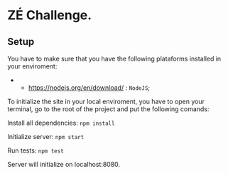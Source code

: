 # ZÉ Challenge. 

## Setup

You have to make sure that you have the following plataforms installed in your enviroment:

- * https://nodejs.org/en/download/ : `NodeJS`;

To initialize the site in your local enviroment, you have to open your terminal, go to the root of the project and put the following comands:

Install all dependencies:
```npm install```

Initialize server:
```npm start```

Run tests:
```npm test```


Server will initialize on localhost:8080.
